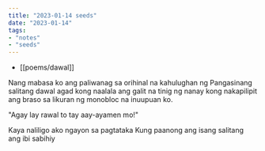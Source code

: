 ```yaml
---
title: "2023-01-14 seeds"
date: "2023-01-14"
tags:
- "notes"
- "seeds"
---
```


- [[poems/dawal]]

Nang mabasa ko ang paliwanag
sa orihinal na kahulughan
ng Pangasinang salitang dawal
agad kong naalala ang galit na tinig
ng nanay kong nakapilipit ang braso
sa likuran ng monobloc na inuupuan ko.

"Agay lay rawal to tay aay-ayamen mo!"

Kaya naliligo ako ngayon sa pagtataka
Kung paanong ang isang salitang
ang ibi sabihiy